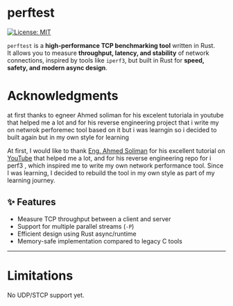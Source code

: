 # perftest

[![License: MIT](https://img.shields.io/badge/license-MIT-blue)](LICENSE)  

`perftest` is a **high-performance TCP benchmarking tool** written in Rust.  
It allows you to measure **throughput, latency, and stability** of network connections, inspired by tools like `iperf3`, but built in Rust for **speed, safety, and modern async design**.

# Acknowledgments
at first thanks to egneer Ahmed soliman for his excelent tutoriala in youtube that helped me a lot 
and for his reverse engineering project that i write my on netwrok perforemec tool based on it but i was  learngin so 
i decided to built again but in my own style for learning 


At first, I would like to thank [Eng. Ahmed Soliman](https://github.com/ahmedsoliman)
for his excellent tutorial on [YouTube](https://www.youtube.com/c/ahmedsoliman](https://youtube.com/playlist?list=PLald6EODoOJU0GMuYHlkS9MLhTPE7HiaT&si=KggPmyixF4vktXOi)) that helped me a lot,
and for his reverse engineering repo for i perf3 , which inspired me to write my own network performance tool.
Since I was learning, I decided to rebuild the tool in my own style as part of my learning journey.


## ✨ Features

-  Measure TCP throughput between a client and server  
-  Support for multiple parallel streams (`-P`)  
-  Efficient design using Rust async/runtime    
-  Memory-safe implementation compared to legacy C tools  

---
 #  Limitations
No UDP/STCP support yet.

